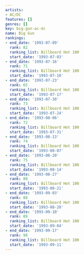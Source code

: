 ```yaml
---
artists:
- AC/DC
features: []
genres: []
key: big-gun-ac-dc
name: Big Gun
rankings:
- end_date: '1993-07-09'
  rank: 82
  ranking_list: Billboard Hot 100
  start_date: '1993-07-03'
- end_date: '1993-07-16'
  rank: 71
  ranking_list: Billboard Hot 100
  start_date: '1993-07-10'
- end_date: '1993-07-23'
  rank: 65
  ranking_list: Billboard Hot 100
  start_date: '1993-07-17'
- end_date: '1993-07-30'
  rank: 73
  ranking_list: Billboard Hot 100
  start_date: '1993-07-24'
- end_date: '1993-08-06'
  rank: 72
  ranking_list: Billboard Hot 100
  start_date: '1993-07-31'
- end_date: '1993-08-13'
  rank: 74
  ranking_list: Billboard Hot 100
  start_date: '1993-08-07'
- end_date: '1993-08-20'
  rank: 75
  ranking_list: Billboard Hot 100
  start_date: '1993-08-14'
- end_date: '1993-08-27'
  rank: 80
  ranking_list: Billboard Hot 100
  start_date: '1993-08-21'
- end_date: '1993-09-03'
  rank: 88
  ranking_list: Billboard Hot 100
  start_date: '1993-08-28'
- end_date: '1993-09-10'
  rank: 89
  ranking_list: Billboard Hot 100
  start_date: '1993-09-04'
- end_date: '1993-09-17'
  rank: 98
  ranking_list: Billboard Hot 100
  start_date: '1993-09-11'
---
```


